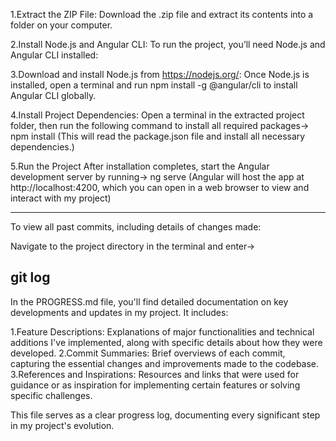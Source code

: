 1.Extract the ZIP File:
Download the .zip file and extract its contents into a folder on your computer.

2.Install Node.js and Angular CLI:
To run the project, you’ll need Node.js and Angular CLI installed:

3.Download and install Node.js from https://nodejs.org/:
Once Node.js is installed, open a terminal and run npm install -g @angular/cli to install Angular CLI globally.

4.Install Project Dependencies:
Open a terminal in the extracted project folder, then run the following command to install all required packages->
npm install
(This will read the package.json file and install all necessary dependencies.)

5.Run the Project
After installation completes, start the Angular development server by running->
ng serve
(Angular will host the app at http://localhost:4200, which you can open in a web browser to view and interact with my project)

----------------------------------------------------------------------------------------
To view all past commits, including details of changes made:

Navigate to the project directory in the terminal and enter->

git log
----------------------------------------------------------------------------------------
In the PROGRESS.md file, you'll find detailed documentation on key developments and updates in my project. It includes:

1.Feature Descriptions: Explanations of major functionalities and technical additions I've implemented, along with specific details about how they were developed.
2.Commit Summaries: Brief overviews of each commit, capturing the essential changes and improvements made to the codebase.
3.References and Inspirations: Resources and links that were used for guidance or as inspiration for implementing certain features or solving specific challenges.

This file serves as a clear progress log, documenting every significant step in my project's evolution.